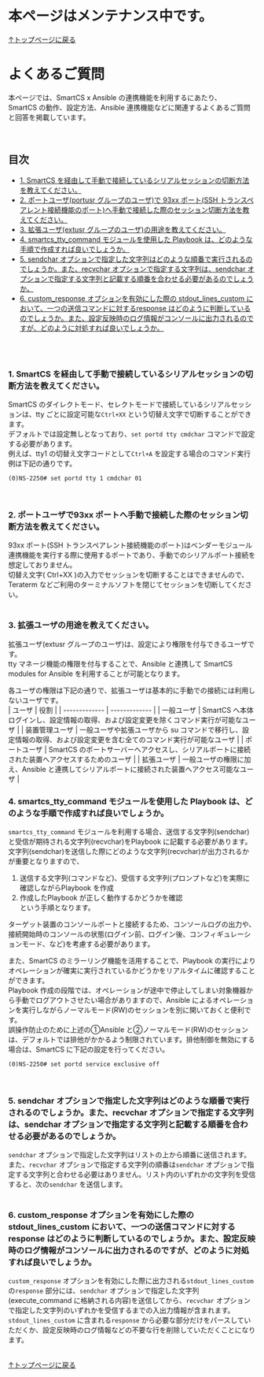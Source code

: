# 本ページはメンテナンス中です。

[↑トップページに戻る](../README.md)
<br>
# よくあるご質問

本ページでは、SmartCS x Ansible の連携機能を利用するにあたり、  
SmartCS の動作、設定方法、Ansible 連携機能などに関連するよくあるご質問と回答を掲載しています。  

<br>

## 目次
- [1. SmartCS を経由して手動で接続しているシリアルセッションの切断方法を教えてください。](./faq.md#1-smartcs-を経由して手動で接続しているシリアルセッションの切断方法を教えてください)
- [2. ポートユーザ(portusr グループのユーザ)で 93xx ポート(SSH トランスペアレント接続機能のポート)へ手動で接続した際のセッション切断方法を教えてください。](./faq.md#2-ポートユーザで93xx-ポートへ手動で接続した際のセッション切断方法を教えてください)
- [3. 拡張ユーザ(extusr グループのユーザ)の用途を教えてください。](./faq.md#3-拡張ユーザの用途を教えてください)
- [4. smartcs_tty_command モジュールを使用した Playbook は、どのような手順で作成すれば良いでしょうか。](./faq.md#4-smartcs_tty_command-モジュールを使用した-Playbook-はどのような手順で作成すれば良いでしょうか)
- [5. sendchar オプションで指定した文字列はどのような順番で実行されるのでしょうか。また、recvchar オプションで指定する文字列は、sendchar オプションで指定する文字列と記載する順番を合わせる必要があるのでしょうか。](./faq.md#5-sendchar-オプションで指定した文字列はどのような順番で実行されるのでしょうかまたrecvchar-オプションで指定する文字列はsendchar-オプションで指定する文字列と記載する順番を合わせる必要があるのでしょうか)
- [6. custom_response オプションを有効にした際の stdout_lines_custom において、一つの送信コマンドに対するresponse はどのように判断しているのでしょうか。また、設定反映時のログ情報がコンソールに出力されるのですが、どのように対処すれば良いでしょうか。](./faq.md#6-custom_response-オプションを有効にした際の-stdout_lines_custom-において一つの送信コマンドに対するresponse-はどのように判断しているのでしょうかまた設定反映時のログ情報がコンソールに出力されるのですがどのように対処すれば良いでしょうか)

<br>
<br>

### 1. SmartCS を経由して手動で接続しているシリアルセッションの切断方法を教えてください。
SmartCS のダイレクトモード、セレクトモードで接続しているシリアルセッションは、tty ごとに設定可能な`Ctrl+XX` という切替え文字で切断することができます。  
デフォルトでは設定無しとなっており、`set portd tty cmdchar` コマンドで設定する必要があります。  
例えば、tty1 の切替え文字コードとして`Ctrl+A` を設定する場合のコマンド実行例は下記の通りです。  
```
(0)NS-2250# set portd tty 1 cmdchar 01
```
<br>

### 2. ポートユーザで93xx ポートへ手動で接続した際のセッション切断方法を教えてください。
93xx ポート(SSH トランスペアレント接続機能のポート)はベンダーモジュール連携機能を実行する際に使用するポートであり、手動でのシリアルポート接続を想定しておりません。  
切替え文字( Ctrl+XX )の入力でセッションを切断することはできませんので、Teraterm などご利用のターミナルソフトを閉じてセッションを切断してください。  
<br>

### 3. 拡張ユーザの用途を教えてください。
拡張ユーザ(extusr グループのユーザ)は、設定により権限を付与できるユーザです。  
tty マネージ機能の権限を付与することで、Ansible と連携して SmartCS modules for Ansible を利用することが可能となります。  

各ユーザの権限は下記の通りで、拡張ユーザは基本的に手動での接続には利用しないユーザです。  
| ユーザ | 役割 |
| ------------- | ------------- |
| 一般ユーザ | SmartCS へ本体ログインし、設定情報の取得、および設定変更を除くコマンド実行が可能なユーザ |
| 装置管理ユーザ | 一般ユーザや拡張ユーザから su コマンドで移行し、設定情報の取得、および設定変更を含む全てのコマンド実行が可能なユーザ  |
| ポートユーザ | SmartCS のポートサーバーへアクセスし、シリアルポートに接続された装置へアクセスするためのユーザ |
| 拡張ユーザ | 一般ユーザの権限に加え、Ansible と連携してシリアルポートに接続された装置へアクセス可能なユーザ |
<br>

### 4. smartcs_tty_command モジュールを使用した Playbook は、どのような手順で作成すれば良いでしょうか。
`smartcs_tty_command` モジュールを利用する場合、送信する文字列(sendchar)と受信が期待される文字列(recvchar)をPlaybook に記載する必要があります。  
文字列(sendchar)を送信した際にどのような文字列(recvchar)が出力されるかが重要となりますので、  
1. 送信する文字列(コマンドなど)、受信する文字列(プロンプトなど)を実際に確認しながらPlaybook を作成  
2. 作成したPlaybook が正しく動作するかどうかを確認  
という手順となります。  

ターゲット装置のコンソールポートと接続するため、コンソールログの出力や、接続開始時のコンソールの状態(ログイン前、ログイン後、コンフィギュレーションモード、など)を考慮する必要があります。  

また、SmartCS のミラーリング機能を活用することで、Playbook の実行によりオペレーションが確実に実行されているかどうかをリアルタイムに確認することができます。  
Playbook 作成の段階では、オペレーションが途中で停止してしまい対象機器から手動でログアウトさせたい場合がありますので、Ansible によるオペレーションを実行しながらノーマルモード(RW)のセッションを別に開いておくと便利です。  
誤操作防止のために上述の①Ansible と②ノーマルモード(RW)のセッション は、デフォルトでは排他がかかるよう制限されています。排他制御を無効にする場合は、SmartCS に下記の設定を行ってください。  
```
(0)NS-2250# set portd service exclusive off
```
<br>

### 5. sendchar オプションで指定した文字列はどのような順番で実行されるのでしょうか。また、recvchar オプションで指定する文字列は、sendchar オプションで指定する文字列と記載する順番を合わせる必要があるのでしょうか。
`sendchar` オプションで指定した文字列はリストの上から順番に送信されます。  
また、`recvchar` オプションで指定する文字列の順番は`sendchar` オプションで指定する文字列と合わせる必要はありません。リスト内のいずれかの文字列を受信すると、次の`sendchar` を送信します。  
<br>

### 6. custom_response オプションを有効にした際の stdout_lines_custom において、一つの送信コマンドに対するresponse はどのように判断しているのでしょうか。また、設定反映時のログ情報がコンソールに出力されるのですが、どのように対処すれば良いでしょうか。
`custom_response` オプションを有効にした際に出力される`stdout_lines_custom` の`response` 部分には、`sendchar` オプションで指定した文字列(execute_command に格納される内容)を送信してから、`recvchar` オプションで指定した文字列のいずれかを受信するまでの入出力情報が含まれます。  
`stdout_lines_custom` に含まれる`response` から必要な部分だけをパースしていただくか、設定反映時のログ情報などの不要な行を削除していただくことになります。  
<br>

[↑トップページに戻る](../README.md)
